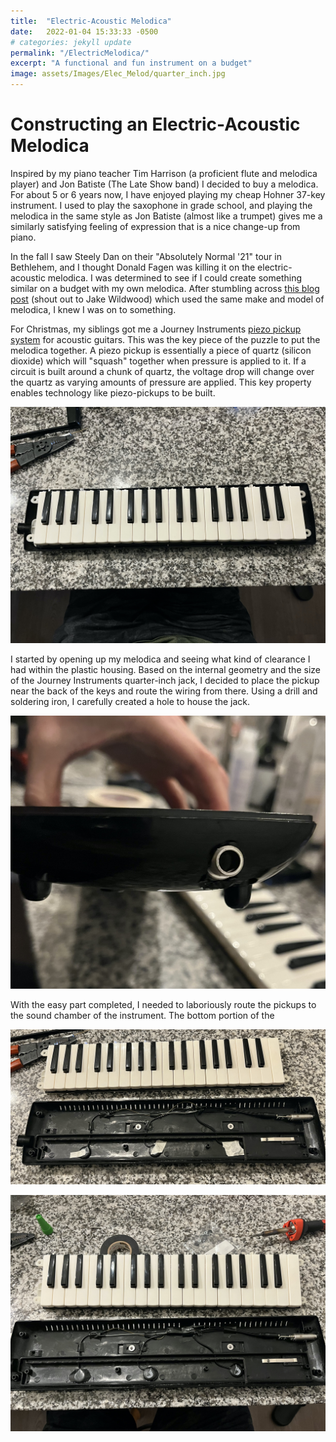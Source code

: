 ```yaml
---
title:  "Electric-Acoustic Melodica"
date:   2022-01-04 15:33:33 -0500
# categories: jekyll update
permalink: "/ElectricMelodica/"
excerpt: "A functional and fun instrument on a budget"
image: assets/Images/Elec_Melod/quarter_inch.jpg
---
```


# Constructing an Electric-Acoustic Melodica

Inspired by my piano teacher Tim Harrison (a proficient flute and melodica player) and Jon Batiste (The Late Show band) I decided to buy a melodica. For about 5 or 6 years now, I have enjoyed playing my cheap Hohner 37-key instrument. I used to play the saxophone in grade school, and playing the melodica in the same style as Jon Batiste (almost like a trumpet) gives me a similarly satisfying feeling of expression that is a nice change-up from piano. 

In the fall I saw Steely Dan on their "Absolutely Normal '21" tour in Bethlehem, and I thought Donald Fagen was killing it on the electric-acoustic melodica. I was determined to see if I could create something similar on a budget with my own melodica. After stumbling across [this blog post](https://jakewildwood.blogspot.com/2020/07/workshop-diy-electric-melodica.html) (shout out to Jake Wildwood) which used the same make and model of melodica, I knew I was on to something. 

For Christmas, my siblings got me a Journey Instruments [piezo pickup system](https://www.amazon.com/Passive-Acoustic-Pickup-EP001K-Guitars/dp/B088K6431K/ref=asc_df_B088K6431K/?tag=hyprod-20&linkCode=df0&hvadid=459643954788&hvpos=&hvnetw=g&hvrand=1577928950098337210&hvpone=&hvptwo=&hvqmt=&hvdev=c&hvdvcmdl=&hvlocint=&hvlocphy=9006949&hvtargid=pla-980612391063&psc=1) for acoustic guitars. This was the key piece of the puzzle to put the melodica together. A piezo pickup is essentially a piece of quartz (silicon dioxide) which will "squash" together when pressure is applied to it. If a circuit is built around a chunk of quartz, the voltage drop will change over the quartz as varying amounts of pressure are applied. This key property enables technology like piezo-pickups to be built. 

![](/assets/Images/Elec_Melod/assembled.jpg)

I started by opening up my melodica and seeing what kind of clearance I had within the plastic housing. Based on the internal geometry and the size of the Journey Instruments quarter-inch jack, I decided to place the pickup near the back of the keys and route the wiring from there. Using a drill and soldering iron, I carefully created a hole to house the jack.

![](/assets/Images/Elec_Melod/quarter_inch.jpg)

With the easy part completed, I needed to laboriously route the pickups to the sound chamber of the instrument. The bottom portion of the 

![](/assets/Images/Elec_Melod/taped_pickups.jpg)

![](/assets/Images/Elec_Melod/opened.jpg)




